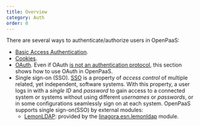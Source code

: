 ```yaml
---
title: Overview
category: Auth
order: 0
---
```


There are several ways to authenticate/authorize users in OpenPaaS:

- [Basic Access Authentication](/apis/auth/basic).
- [Cookies](/apis/auth/cookies).
- [OAuth](/apis/auth/oauth). Even if OAuth [is not an authentication protocol](https://oauth.net/articles/authentication/), this section shows how to use OAuth in OpenPaaS.
- Single sign-on (SSO). [SSO](https://en.wikipedia.org/wiki/Single_sign-on) is a property of _access control_ of multiple related, yet independent, software systems. With this property, a user logs in with a _single ID_ and _password_ to gain access to a connected system or systems without using different _usernames_ or _passwords_, or in some configurations seamlessly sign on at each system. OpenPaaS supports single sign-on(SSO) by external modules:
  - [LemonLDAP](/apis/auth/lemonldap): provided by the [linagora.esn.lemonldap](https://ci.linagora.com/linagora/lgs/openpaas/linagora.esn.lemonldap) module.
